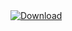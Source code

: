 <a href="https://github.com/lennihein/Lol-Data-Tool/raw/master/dist/LoL_Data_Tool.exe">
  <img src="lennihein.github.io/Lol-Data-Tool/pages/download.png" alt="Download">
</a>
